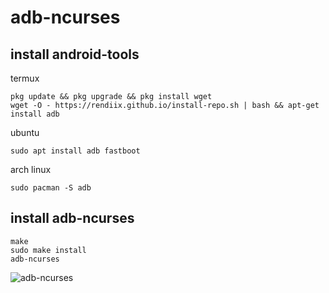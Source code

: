 # adb-ncurses
## install android-tools
termux
```
pkg update && pkg upgrade && pkg install wget
wget -O - https://rendiix.github.io/install-repo.sh | bash && apt-get install adb
```
ubuntu
```
sudo apt install adb fastboot
```
arch linux
```
sudo pacman -S adb
```

## install adb-ncurses
```
make
sudo make install
adb-ncurses
```

![adb-ncurses](https://camo.githubusercontent.com/51e998273a02ef9b700494eb3749c929e430e4c523e372369cf74526618a892c/68747470733a2f2f626f726f7665656e2e6769746875622e696f2f766964656f2f6164622d6e6375727365732e676966 "make run")
